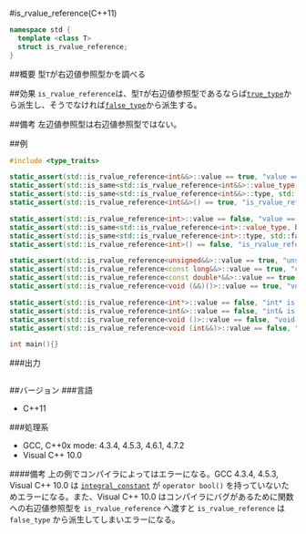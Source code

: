 #is_rvalue_reference(C++11)
```cpp
namespace std {
  template <class T>
  struct is_rvalue_reference;
}
```

##概要
型`T`が右辺値参照型かを調べる


##効果
`is_rvalue_reference`は、型`T`が右辺値参照型であるならば[`true_type`](./integral_constant-true_type-false_type.md)から派生し、そうでなければ[`false_type`](./integral_constant-true_type-false_type.md)から派生する。


##備考
左辺値参照型は右辺値参照型ではない。


##例
```cpp
#include <type_traits>

static_assert(std::is_rvalue_reference<int&&>::value == true, "value == true, int&& is rvalue reference");
static_assert(std::is_same<std::is_rvalue_reference<int&&>::value_type, bool>::value, "value_type == bool");
static_assert(std::is_same<std::is_rvalue_reference<int&&>::type, std::true_type>::value, "type == true_type");
static_assert(std::is_rvalue_reference<int&&>() == true, "is_rvalue_reference<int&&>() == true");

static_assert(std::is_rvalue_reference<int>::value == false, "value == false, int is not rvalue reference");
static_assert(std::is_same<std::is_rvalue_reference<int>::value_type, bool>::value, "value_type == bool");
static_assert(std::is_same<std::is_rvalue_reference<int>::type, std::false_type>::value, "type == false_type");
static_assert(std::is_rvalue_reference<int>() == false, "is_rvalue_reference<int>() == false");

static_assert(std::is_rvalue_reference<unsigned&&>::value == true, "unsigned&& is rvalue reference");
static_assert(std::is_rvalue_reference<const long&&>::value == true, "const long&& is rvalue reference");
static_assert(std::is_rvalue_reference<const double*&&>::value == true, "const double*&& is rvalue reference");
static_assert(std::is_rvalue_reference<void (&&)()>::value == true, "void (&&)() is rvalue reference");

static_assert(std::is_rvalue_reference<int*>::value == false, "int* is not rvalue reference");
static_assert(std::is_rvalue_reference<int&>::value == false, "int& is not rvalue reference");
static_assert(std::is_rvalue_reference<void ()>::value == false, "void () is not rvalue reference");
static_assert(std::is_rvalue_reference<void (int&&)>::value == false, "void (int&&) is not rvalue reference");

int main(){}
```

###出力
```
```

##バージョン
###言語
- C++11

###処理系
- GCC, C++0x mode: 4.3.4, 4.5.3, 4.6.1, 4.7.2
- Visual C++ 10.0

####備考
上の例でコンパイラによってはエラーになる。GCC 4.3.4, 4.5.3, Visual C++ 10.0 は [`integral_constant`](./integral_constant-true_type-false_type.md) が `operator bool()` を持っていないためエラーになる。また、Visual C++ 10.0 はコンパイラにバグがあるために関数への右辺値参照型を `is_rvalue_reference` へ渡すと `is_rvalue_reference` は `false_type` から派生してしまいエラーになる。
